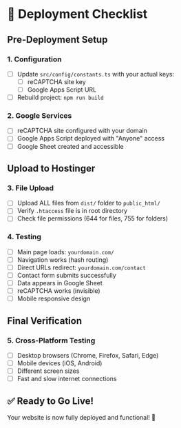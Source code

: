 # 🚀 Deployment Checklist

## **Pre-Deployment Setup**

### **1. Configuration**

-   [ ] Update `src/config/constants.ts` with your actual keys:
    -   [ ] reCAPTCHA site key
    -   [ ] Google Apps Script URL
-   [ ] Rebuild project: `npm run build`

### **2. Google Services**

-   [ ] reCAPTCHA site configured with your domain
-   [ ] Google Apps Script deployed with "Anyone" access
-   [ ] Google Sheet created and accessible

## **Upload to Hostinger**

### **3. File Upload**

-   [ ] Upload ALL files from `dist/` folder to `public_html/`
-   [ ] Verify `.htaccess` file is in root directory
-   [ ] Check file permissions (644 for files, 755 for folders)

### **4. Testing**

-   [ ] Main page loads: `yourdomain.com/`
-   [ ] Navigation works (hash routing)
-   [ ] Direct URLs redirect: `yourdomain.com/contact`
-   [ ] Contact form submits successfully
-   [ ] Data appears in Google Sheet
-   [ ] reCAPTCHA works (invisible)
-   [ ] Mobile responsive design

## **Final Verification**

### **5. Cross-Platform Testing**

-   [ ] Desktop browsers (Chrome, Firefox, Safari, Edge)
-   [ ] Mobile devices (iOS, Android)
-   [ ] Different screen sizes
-   [ ] Fast and slow internet connections

## **✅ Ready to Go Live!**

Your website is now fully deployed and functional! 🎉
